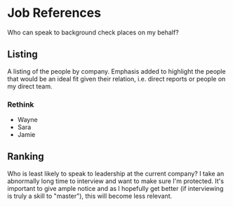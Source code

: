 # Job References

Who can speak to background check places on my behalf?

## Listing

A listing of the people by company. Emphasis added to highlight the people that would be an ideal fit given their relation, i.e. direct reports or people on my direct team.

### Rethink

* Wayne
* Sara
* Jamie

## Ranking

Who is least likely to speak to leadership at the current company? I take an abnormally long time to interview and want to make sure I'm protected. It's important to give ample notice and as I hopefully get better (if interviewing is truly a skill to "master"), this will become less relevant.
